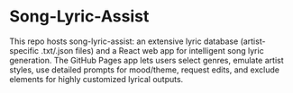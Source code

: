 # Song-Lyric-Assist
This repo hosts song-lyric-assist: an extensive lyric database (artist-specific .txt/.json files) and a React web app for intelligent song lyric generation. The GitHub Pages app lets users select genres, emulate artist styles, use detailed prompts for mood/theme, request edits, and exclude elements for highly customized lyrical outputs.
